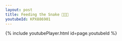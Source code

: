 ```yaml
---
layout: post
title: Feeding the Snake 🐍🐍🐍
youtubeId: KPX886901
---
```



{% include youtubePlayer.html id=page.youtubeId %}


